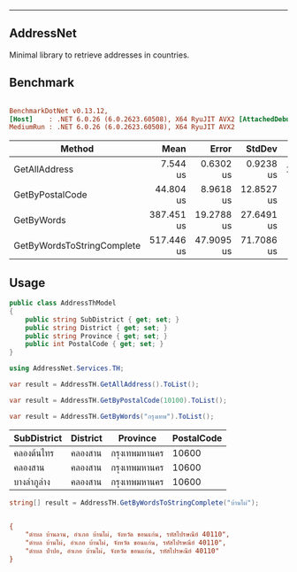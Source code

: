 ---
## AddressNet

Minimal library to retrieve addresses in countries.

## Benchmark
``` ini

BenchmarkDotNet v0.13.12,
[Host]    : .NET 6.0.26 (6.0.2623.60508), X64 RyuJIT AVX2 [AttachedDebugger]
MediumRun : .NET 6.0.26 (6.0.2623.60508), X64 RyuJIT AVX2


```

| Method                     | Mean       | Error      | StdDev     | Gen0    | Allocated |
|--------------------------- |-----------:|-----------:|-----------:|--------:|----------:|
| GetAllAddress              |   7.544 us |  0.6302 us |  0.9238 us | 28.5645 |   60032 B |
| GetByPostalCode            |  44.804 us |  8.9618 us | 12.8527 us |  0.1221 |     337 B |
| GetByWords                 | 387.451 us | 19.2788 us | 27.6491 us |  1.9531 |    4425 B |
| GetByWordsToStringComplete | 517.446 us | 47.9095 us | 71.7086 us |  1.4648 |    3845 B |


## Usage
```csharp
public class AddressThModel
{
    public string SubDistrict { get; set; }
    public string District { get; set; }
    public string Province { get; set; }
    public int PostalCode { get; set; }
}
```

```csharp
using AddressNet.Services.TH;
```

```csharp
var result = AddressTH.GetAllAddress().ToList();

var result = AddressTH.GetByPostalCode(10100).ToList();

var result = AddressTH.GetByWords("กรุงเทพ").ToList();
```

|SubDistrict  |District   |Province      |PostalCode   |
|------------ |---------- |------------- |------------ |
|คลองต้นไทร   |คลองสาน    |กรุงเทพมหานคร  |10600        |
|คลองสาน     |คลองสาน    |กรุงเทพมหานคร  |10600        |
|บางลำภูล่าง    |คลองสาน    |กรุงเทพมหานคร  |10600       |


```csharp
string[] result = AddressTH.GetByWordsToStringComplete("บ้านไผ่");
```

``` ini

{
    "ตำบล บ้านลาน, อำเภอ บ้านไผ่, จังหวัด ขอนแก่น, รหัสไปรษณีย์ 40110",
    "ตำบล บ้านไผ่, อำเภอ บ้านไผ่, จังหวัด ขอนแก่น, รหัสไปรษณีย์ 40110",
    "ตำบล ป่าปอ, อำเภอ บ้านไผ่, จังหวัด ขอนแก่น, รหัสไปรษณีย์ 40110"
}

```
